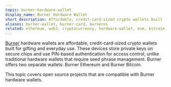 ```yaml
---
topic: burner-hardware-wallet
display_name: Burner Hardware Wallet
short_description: Affordable, credit-card-sized crypto wallets built for gifting and everyday use.
aliases: burner-wallet, burner-card, burneros
related: ethereum, web3, cryptocurrency, hardware-wallet, evm, bitcoin, stablecoin
---
```


[Burner](https://burner.pro) hardware wallets are affordable, credit-card-sized crypto wallets built for gifting and everyday use. These devices store private keys on secure chips and use PIN-based authentication for access control, unlike traditional hardware wallets that require seed phrase management. Burner offers two separate wallets: Burner Ethereum and Burner Bitcoin.

This topic covers open source projects that are compatible with Burner hardware wallets.
